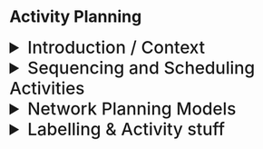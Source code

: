 # Activity Planning

<details>
<summary style="font-size: 30px; font-weight: 500; cursor: pointer;"> 
Introduction / Context
</summary>

### Objectives for Project Planning and Scheduling
- **Produce an Activity Plan:** Detailing all tasks necessary for project completion.
- **Estimate Overall Duration:** Calculating how long the project will take from start to finish.
- **Create a Critical Path and Precedence Network:** Identifying the sequence of dependent tasks that determine the project's shortest completion time.

### Scheduling
Scheduling is crucial for allocating start and end times to each project activity, ensuring not everything happens simultaneously. It involves:
- Methodology development for the project.
- Task identification.
- Time assessment for each task.

### Activity Networks
Activity networks assist in:
- Assessing project completion date feasibility.
- Resource deployment timing.
- Cost incurrence timing.
They enhance coordination and motivation within the project team.

### Defining Activities
Assumptions for activity networks include:
- Projects comprise numerous activities.
- Projects start when any activity is ready and conclude when all activities are finished.
- Activities have clear start/end points, forecastable resource requirements, predictable durations, and may depend on the completion of other activities (forming precedence networks).

### Identifying Activities
Activities can be identified through:
1. **Work-Based Approach:** Creating a Work Breakdown Structure (WBS) to list all necessary work items.
2. **Product-Based Approach:** Listing deliverables and intermediate products using a Product Breakdown Structure (PBS), determining their creation order, and identifying required activities.

### Hybrid Approach
The IBM MITP approach suggests five levels:
1. **Project:** The overarching effort.
2. **Deliverables:** High-level outcomes or products.
3. **Components:** Key work items for producing deliverables.
4. **Work Packages:** Task groups needed for components.
5. **Tasks:** Individual activities.

### Abbreviations Explained
- **WBS:** Work Breakdown Structure - A hierarchical decomposition of the total scope of work to be carried out by the project team.
- **PBS:** Product Breakdown Structure - A hierarchical structure of all the products to be produced during a project.
- **MITP:** Managing the Implementation of the Total Project - IBM's project management methodology focusing on delivering project components systematically.

This summary encapsulates the foundational steps in planning and scheduling for software project management, emphasizing systematic breakdown and scheduling of tasks to ensure project success.

</details>

<details>
<summary style="font-size: 30px; font-weight: 500; cursor: pointer;"> 
Sequencing and Scheduling Activities
</summary>

Sequencing in project management refers to the process of arranging tasks or activities in the order they need to be completed. Here are key points about sequencing:

- **Identify Dependencies:** Determine which tasks must be completed before others can start.
- **Logical Order:** Arrange tasks based on their logical relationships and dependencies, not on resource availability.
- **Critical Path Method (CPM):** Often used to analyze task sequences, identifying the longest path of planned activities to the end of the project.
- **Precedence Diagramming Method (PDM):** A technique for creating a project schedule network diagram that uses boxes or rectangles, referred to as nodes, to represent activities, and connects them with arrows that show the dependencies.

Can use Bar Charts

![Ch4_img](./static/SPM_56.png)

When the text mentions "specify Module N." (1,2,3, etc.), it likely refers to:

- **Modular Sequencing:** Breaking down the project into smaller, manageable modules or components (Module 1, Module 2, etc.).
- **Sequential Order:** Each module is specified in a sequence, indicating a progression or a hierarchy in the project tasks or phases.
- **Module Dependency:** Highlighting dependencies between modules, where the completion of Module N is necessary before starting Module N+1.

</details>

<details>
<summary style="font-size: 30px; font-weight: 500; cursor: pointer;"> 
Network Planning Models
</summary>

Time flows Left to Right in the graph ---->

**CPM (Critical Path Method):**
- **Objective:** Identifies the longest path of planned activities to the completion of a project and the shortest possible project duration.
- **Deterministic:** Assumes fixed time estimates for each activity.
- **Focus:** Emphasizes minimizing project duration and understanding impacts of schedule changes.
- **Steps:** 
  1. List all activities.
  2. Determine the sequencing and dependencies.
  3. Estimate duration for each activity.
  4. Identify the longest path through the network (the critical path).
  5. Calculate the earliest and latest start and finish times for each activity.
- **Application:** Suitable for projects with well-defined activities and time estimates.

**PERT (Program Evaluation Review Technique):**
- **Objective:** Designed to analyze and represent the tasks involved in completing a project.
- **Probabilistic:** Incorporates uncertainty by using three time estimates for each activity: optimistic, pessimistic, and most likely.
- **Focus:** Manages uncertainties in project scheduling by estimating the likelihood of meeting deadlines.
- **Steps:** 
  1. Identify tasks and milestones.
  2. Establish dependencies.
  3. Estimate time using three scenarios: optimistic (O), pessimistic (P), and most likely (M).
  4. Calculate the expected time for each activity. idk formula
  5. Determine critical path and float times to analyze task flexibility.
- **Application:** Best for research and development projects, where time estimates are uncertain.

![Ch4_img](./static/SPM_55.png)

</details>


<details>
<summary style="font-size: 30px; font-weight: 500; cursor: pointer;"> 
Labelling & Activity stuff
</summary>

![Ch4_img](./static/SPM_60.png)

![Ch4_img](./static/SPM_57.png)

![Ch4_img](./static/SPM_58.png)

![Ch4_img](./static/SPM_59.png)


</details>